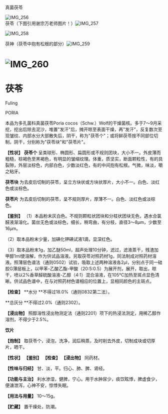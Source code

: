 真菌茯苓

![IMG_256](/medicine-image/fu-ling/1.png)  
茯苓（下图引用谢宗万老师图片！）![IMG_257](/medicine-image/fu-ling/2.png)

![IMG_258](/medicine-image/fu-ling/3.png)

茯神（茯苓中抱有松根的部分）![IMG_259](/medicine-image/fu-ling/4.png)

# ![IMG_260](/medicine-image/fu-ling/5.png)

# ****茯苓****

Fuling

PORIA

本品为多孔菌科真菌茯苓Poria cocos（Schw.）Wolf的干燥菌核。多于7～9月采挖，挖出后除去泥沙，堆置"发汗"后，摊开晾至表面干燥，再"发汗"，反复数次至现皱纹、内部水分大部散失后，阴干，称为"茯苓个"；或将鲜茯苓按不同部位切制，阴干，分别称为"茯苓块"和"茯苓片"。

**【性状】** **茯苓个** 呈类球形、椭圆形、扁圆形或不规则团块，大小不一。外皮薄而粗糙，棕褐色至黑褐色，有明显的皱缩纹理。体重，质坚实，断面颗粒性，有的具裂隙，外层淡棕色，内部白色，少数淡红色，有的中间抱有松根。气微，味淡，嚼之粘牙。

**茯苓块** 为去皮后切制的茯苓，呈立方块状或方块状厚片，大小不一。白色、淡红色或淡棕色。

**茯苓片** 为去皮后切制的茯苓，呈不规则厚片，厚薄不一。白色、淡红色或淡棕色。

**【鉴别】** （1）本品粉末灰白色。不规则颗粒状团块和分枝状团块无色，遇水合氯醛液渐溶化。菌丝无色或淡棕色，细长，稍弯曲，有分枝，直径3～8μm，少数至16μm。

（2）取本品粉末少量，加碘化钾碘试液1滴，显深红色。

（3）取本品粉末1g，加乙醚50ml，超声处理10分钟，滤过，滤液蒸干，残渣加甲醇1ml使溶解，作为供试品溶液。另取茯苓对照药材1g，同法制成对照药材溶液。照薄层色谱法（通则0502）试验，吸取上述两种溶液各2μl，分别点于同一硅胶G薄层板上，以甲苯-乙酸乙酯-甲酸（20:5:0.5）为展开剂，展开，取出，晾干，喷以2\%香草醛硫酸溶液-乙醇（4:1）混合溶液，在105℃加热至斑点显色清晰。供试品色谱中，在与对照药材色谱相应的位置上，显相同颜色的主斑点。

**【检查】** **水分 **不得过18.0\%（通则0832第二法）。

**总灰分 **不得过2.0\%（通则2302）。

**【浸出物】** 照醇溶性浸出物测定法（通则2201）项下的热浸法测定，用稀乙醇作溶剂，不得少于2.5\%。

**饮片**

**【炮制】** 取茯苓个，浸泡，洗净，润后稍蒸，及时削去外皮，切制成块或切厚片，晒干。

**【性状】** **【鉴别】** **【检查】** **【浸出物】** 同药材。

**【性味与归经】** 甘、淡，平。归心、肺、脾、肾经。

**【功能与主治】** 利水渗湿，健脾，宁心。用于水肿尿少，痰饮眩悸，脾虚食少，便溏泄泻，心神不安，惊悸失眠。

**【用法与用量】** 10～15g。

**【贮藏】** 置干燥处，防潮。